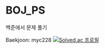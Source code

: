 # BOJ_PS
백준에서 문제 풀기

Baekjoon: myc228    [![Solved.ac
프로필](http://mazassumnida.wtf/api/mini/generate_badge?boj=myc228)](https://solved.ac/myc228)